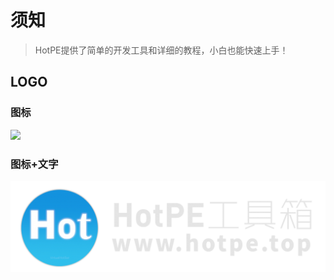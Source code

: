 # 须知
> HotPE提供了简单的开发工具和详细的教程，小白也能快速上手！

## LOGO
### 图标
![](./favicon.ico)
### 图标+文字
![](./logo_1.png)





